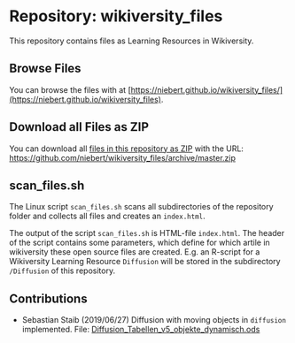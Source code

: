 # Repository: wikiversity_files
This repository contains files as Learning Resources in Wikiversity.

## Browse Files
You can browse the files with at [https://niebert.github.io/wikiversity_files/](https://niebert.github.io/wikiversity_files).

## Download all Files as ZIP
You can download all [files in this repository as ZIP](https://github.com/niebert/wikiversity_files/archive/master.zip) with the URL: https://github.com/niebert/wikiversity_files/archive/master.zip

## scan_files.sh
The Linux script `scan_files.sh` scans all subdirectories of the repository folder and collects all files and creates an `index.html`.

The output of the script `scan_files.sh` is HTML-file `index.html`. The header of the script contains some parameters, which define for which artile in wikiversity these open source files are created. E.g. an R-script for a Wikiversity Learning Resource `Diffusion` will be stored in the subdirectory `/Diffusion` of this repository.

## Contributions
* Sebastian Staib (2019/06/27) Diffusion with moving objects in `diffusion` implemented. File: [Diffusion_Tabellen_v5_objekte_dynamisch.ods](https://niebert.github.io/wikiversity_files/)

